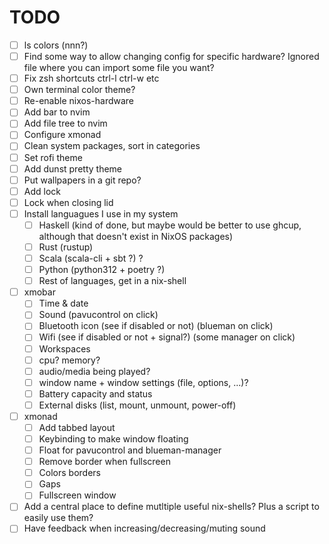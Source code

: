 # TODO

- [ ] ls colors (nnn?)
- [ ] Find some way to allow changing config for specific hardware? Ignored file where you can import some file you want?
- [ ] Fix zsh shortcuts ctrl-l ctrl-w etc
- [ ] Own terminal color theme?
- [ ] Re-enable nixos-hardware
- [ ] Add bar to nvim
- [ ] Add file tree to nvim
- [ ] Configure xmonad
- [ ] Clean system packages, sort in categories
- [ ] Set rofi theme
- [ ] Add dunst pretty theme
- [ ] Put wallpapers in a git repo?
- [ ] Add lock
- [ ] Lock when closing lid
- [ ] Install languagues I use in my system
  - [ ] Haskell (kind of done, but maybe would be better to use ghcup, although that doesn't exist in NixOS packages)
  - [ ] Rust (rustup)
  - [ ] Scala (scala-cli + sbt ?) ?
  - [ ] Python (python312 + poetry ?)
  - [ ] Rest of languages, get in a nix-shell
- [ ] xmobar
  - [ ] Time & date
  - [ ] Sound (pavucontrol on click)
  - [ ] Bluetooth icon (see if disabled or not) (blueman on click)
  - [ ] Wifi (see if disabled or not + signal?) (some manager on click)
  - [ ] Workspaces
  - [ ] cpu? memory?
  - [ ] audio/media being played?
  - [ ] window name + window settings (file, options, ...)?
  - [ ] Battery capacity and status
  - [ ] External disks (list, mount, unmount, power-off)
- [ ] xmonad
  - [ ] Add tabbed layout
  - [ ] Keybinding to make window floating
  - [ ] Float for pavucontrol and blueman-manager
  - [ ] Remove border when fullscreen
  - [ ] Colors borders
  - [ ] Gaps
  - [ ] Fullscreen window
- [ ] Add a central place to define mutltiple useful nix-shells? Plus a script to easily use them?
- [ ] Have feedback when increasing/decreasing/muting sound
